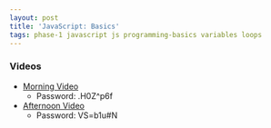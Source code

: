 ```yaml
---
layout: post
title: 'JavaScript: Basics'
tags: phase-1 javascript js programming-basics variables loops
---
```


### Videos
- [Morning Video](https://us02web.zoom.us/rec/share/1fBtCr717kJLYKv1xRnUWYo4QN7reaa80yAY-PFYyU3Cnej0rPa_QTELmTqkA480)
  - Password: .H0Z^p6f
- [Afternoon Video](https://us02web.zoom.us/rec/share/-85lEJrz1H9IRZ3R8mHDWbceFLv5aaa80yMd__sFyE05Sl-4dyuZk2bxWhuP8FXr)
  - Password: VS=b1u#N